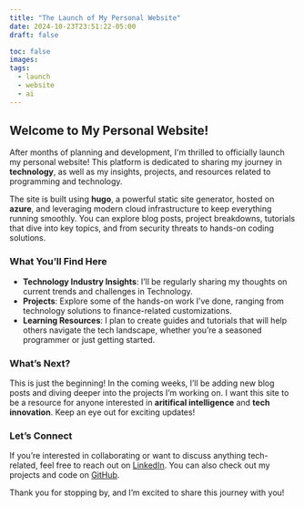 ```yaml
---
title: "The Launch of My Personal Website"
date: 2024-10-23T23:51:22-05:00
draft: false

toc: false
images:
tags:
  - launch
  - website
  - ai
---
```


## Welcome to My Personal Website!

After months of planning and development, I'm thrilled to officially launch my personal website! This platform is dedicated to sharing my journey in **technology**, as well as my insights, projects, and resources related to programming and technology.

The site is built using **hugo**, a powerful static site generator, hosted on **azure**, and leveraging modern cloud infrastructure to keep everything running smoothly. You can explore blog posts, project breakdowns, tutorials that dive into key topics, and from security threats to hands-on coding solutions.

### What You’ll Find Here

- **Technology Industry Insights**: I’ll be regularly sharing my thoughts on current trends and challenges in Technology.
- **Projects**: Explore some of the hands-on work I’ve done, ranging from technology solutions to finance-related customizations.
- **Learning Resources**: I plan to create guides and tutorials that will help others navigate the tech landscape, whether you’re a seasoned programmer or just getting started.

### What’s Next?

This is just the beginning! In the coming weeks, I’ll be adding new blog posts and diving deeper into the projects I’m working on. I want this site to be a resource for anyone interested in **aritifical intelligence** and **tech innovation**. Keep an eye out for exciting updates!

### Let’s Connect

If you’re interested in collaborating or want to discuss anything tech-related, feel free to reach out on [LinkedIn](https://www.linkedin.com/in/kaleb-neeble-8a7983273/). You can also check out my projects and code on [GitHub](https://github.com/kneeble).

Thank you for stopping by, and I’m excited to share this journey with you!
